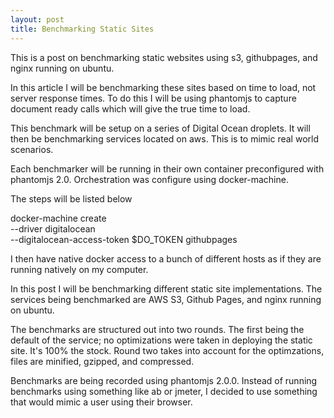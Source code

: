 ```yaml
---
layout: post
title: Benchmarking Static Sites
---
```


This is a post on benchmarking static websites using s3, githubpages, and nginx running on ubuntu.

In this article I will be benchmarking these sites based on time to load, not server response times. To do this I will be using phantomjs to capture document ready calls which will give the true time to load.

This benchmark will be setup on a series of Digital Ocean droplets. It will then be benchmarking services located on aws. This is to mimic real world scenarios.

Each benchmarker will be running in their own container preconfigured with phantomjs 2.0. Orchestration was configure using docker-machine.

The steps will be listed below

docker-machine create \
    --driver digitalocean \
    --digitalocean-access-token $DO_TOKEN githubpages

I then have native docker access to a bunch of different hosts as if they are running natively on my computer.


In this post I will be benchmarking different static site implementations. The services being benchmarked are AWS S3, Github Pages, and nginx running on ubuntu.

The benchmarks are structured out into two rounds. The first being the default of the service; no optimizations were taken in deploying the static site. It's 100% the stock. Round two takes into account for the optimzations, files are minified, gzipped, and compressed.

Benchmarks are being recorded using phantomjs 2.0.0. Instead of running benchmarks using something like ab or jmeter, I decided to use something that would mimic a user using their browser.
